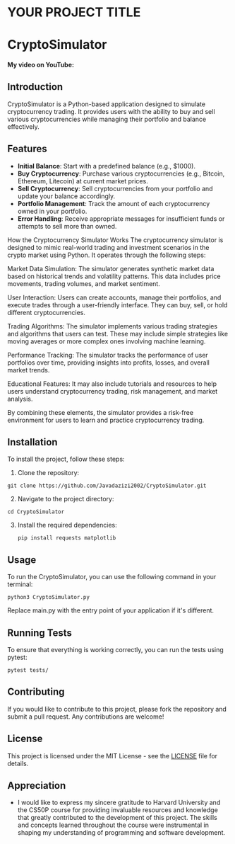 # YOUR PROJECT TITLE
# CryptoSimulator
 
 #### My video on YouTube: <URL HERE>

## Introduction
CryptoSimulator is a Python-based application designed to simulate cryptocurrency trading. It provides users with the ability to buy and sell various cryptocurrencies while managing their portfolio and balance effectively.

## Features
- **Initial Balance**: Start with a predefined balance (e.g., $1000).
- **Buy Cryptocurrency**: Purchase various cryptocurrencies (e.g., Bitcoin, Ethereum, Litecoin) at current market prices.
- **Sell Cryptocurrency**: Sell cryptocurrencies from your portfolio and update your balance accordingly.
- **Portfolio Management**: Track the amount of each cryptocurrency owned in your portfolio.
- **Error Handling**: Receive appropriate messages for insufficient funds or attempts to sell more than owned.

How the Cryptocurrency Simulator Works
The cryptocurrency simulator is designed to mimic real-world trading and investment scenarios in the crypto market using Python. It operates through the following steps:

Market Data Simulation: The simulator generates synthetic market data based on historical trends and volatility patterns. This data includes price movements, trading volumes, and market sentiment.

User Interaction: Users can create accounts, manage their portfolios, and execute trades through a user-friendly interface. They can buy, sell, or hold different cryptocurrencies.

Trading Algorithms: The simulator implements various trading strategies and algorithms that users can test. These may include simple strategies like moving averages or more complex ones involving machine learning.

Performance Tracking: The simulator tracks the performance of user portfolios over time, providing insights into profits, losses, and overall market trends.

Educational Features: It may also include tutorials and resources to help users understand cryptocurrency trading, risk management, and market analysis.

By combining these elements, the simulator provides a risk-free environment for users to learn and practice cryptocurrency trading.

## Installation
To install the project, follow these steps:

1. Clone the repository:
   
`git clone https://github.com/Javadazizi2002/CryptoSimulator.git`

2. Navigate to the project directory:
   
`cd CryptoSimulator`

3. Install the required dependencies:
   
   `pip install requests matplotlib`

   
## Usage
To run the CryptoSimulator, you can use the following command in your terminal:

`python3 CryptoSimulator.py`


Replace main.py with the entry point of your application if it's different.

## Running Tests
To ensure that everything is working correctly, you can run the tests using pytest:

`pytest tests/`

## Contributing
If you would like to contribute to this project, please fork the repository and submit a pull request. Any contributions are welcome!

## License
This project is licensed under the MIT License - see the [LICENSE](LICENSE) file for details.

## Appreciation
- I would like to express my sincere gratitude to Harvard University and the CS50P course for providing invaluable resources and knowledge that greatly contributed to the development of this project. The skills and concepts learned throughout the course were instrumental in shaping my understanding of programming and software development.





